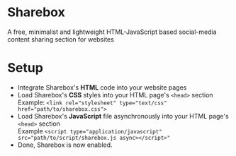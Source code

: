 # Sharebox
A free, minimalist and lightweight HTML-JavaScript based social-media content sharing section for websites

# Setup
* Integrate Sharebox's <b>HTML</b> code into your website pages
* Load Sharebox's <b>CSS</b> styles into your HTML page's `<head>` section<br>
  Example: `<link rel="stylesheet" type="text/css" href="path/to/sharebox.css">`
* Load Sharebox's <b>JavaScript</b> file asynchronously into your HTML page's `<head>` section<br>
  Example `<script type="application/javascript" src="path/to/script/sharebox.js async></script>"`
* Done, Sharebox is now enabled.
